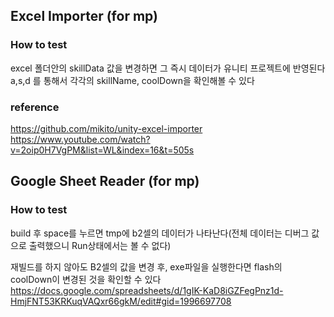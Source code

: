 ## Excel Importer (for mp)

### How to test 
excel 폴더안의 skillData 값을 변경하면 그 즉시 데이터가 유니티 프로젝트에 반영된다
a,s,d 를 통해서 각각의 skillName, coolDown을 확인해볼 수 있다

### reference
https://github.com/mikito/unity-excel-importer  
https://www.youtube.com/watch?v=2oip0H7VgPM&list=WL&index=16&t=505s  
  
## Google Sheet Reader (for mp)

### How to test
build 후 space를 누르면 tmp에 b2셀의 데이터가 나타난다(전체 데이터는 디버그 값으로 출력했으니 Run상태에서는 볼 수 없다)

재빌드를 하지 않아도 B2셀의 값을 변경 후, exe파일을 실행한다면 flash의 coolDown이 변경된 것을 확인할 수 있다
https://docs.google.com/spreadsheets/d/1gIK-KaD8iGZFegPnz1d-HmjFNT53KRKuqVAQxr66gkM/edit#gid=1996697708
